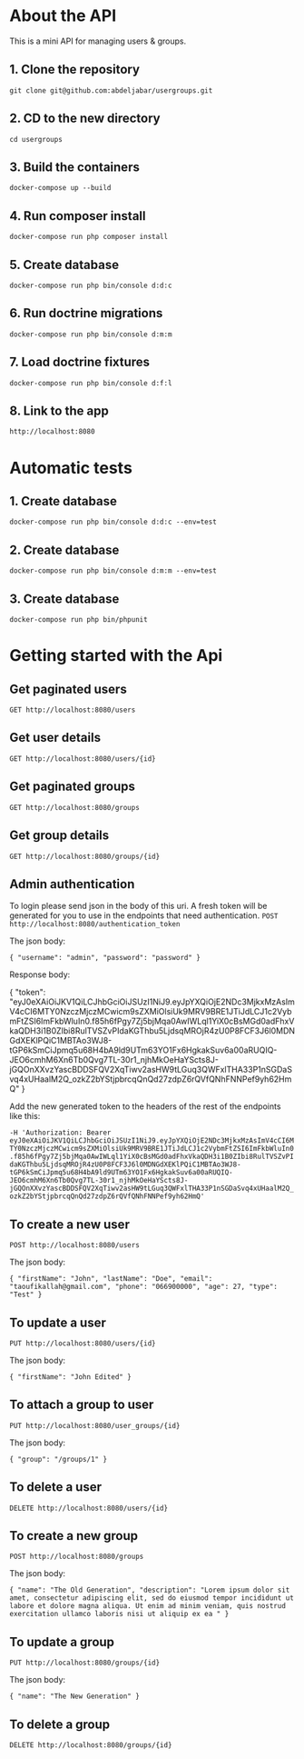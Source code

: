 # About the API

This is a mini API for managing users & groups.

## 1. Clone the repository
`git clone git@github.com:abdeljabar/usergroups.git`

## 2. CD to the new directory
`cd usergroups`

## 3. Build the containers
`docker-compose up --build`

## 4. Run composer install
`docker-compose run php composer install`

## 5. Create database
`docker-compose run php bin/console d:d:c`

## 6. Run doctrine migrations
`docker-compose run php bin/console d:m:m`

## 7. Load doctrine fixtures
`docker-compose run php bin/console d:f:l`

## 8. Link to the app
`http://localhost:8080`

# Automatic tests

## 1. Create database
`docker-compose run php bin/console d:d:c --env=test`

## 2. Create database
`docker-compose run php bin/console d:m:m --env=test`

## 3. Create database
`docker-compose run php bin/phpunit`

# Getting started with the Api

## Get paginated users
`GET http://localhost:8080/users`

## Get user details
`GET http://localhost:8080/users/{id}`

## Get paginated groups
`GET http://localhost:8080/groups`

## Get group details
`GET http://localhost:8080/groups/{id}`

## Admin authentication

To login please send json in the body of this uri. A fresh token will be generated for you to use in the endpoints that need authentication.
`POST http://localhost:8080/authentication_token`

The json body:

`{
"username": "admin",
"password": "password"
}`

Response body:

{
"token": "eyJ0eXAiOiJKV1QiLCJhbGciOiJSUzI1NiJ9.eyJpYXQiOjE2NDc3MjkxMzAsImV4cCI6MTY0NzczMjczMCwicm9sZXMiOlsiUk9MRV9BRE1JTiJdLCJ1c2VybmFtZSI6ImFkbWluIn0.f85h6fPgy7Zj5bjMqa0AwIWLql1YiX0cBsMGd0adFhxVkaQDH3i1B0ZIbi8RulTVSZvPIdaKGThbu5LjdsqMROjR4zU0P8FCF3J6l0MDNGdXEKlPQiC1MBTAo3WJ8-tGP6kSmCiJpmq5u68H4bA9ld9UTm63YO1Fx6HgkakSuv6a00aRUQIQ-JEO6cmhM6Xn6Tb0Qvg7TL-30r1_njhMkOeHaYScts8J-jGQOnXXvzYascBDDSFQV2XqTiwv2asHW9tLGuq3QWFxlTHA33P1nSGDaSvq4xUHaalM2Q_ozkZ2bYStjpbrcqQnQd27zdpZ6rQVfQNhFNNPef9yh62HmQ"
}

Add the new generated token to the headers of the rest of the endpoints like this:

`-H 'Authorization: Bearer eyJ0eXAiOiJKV1QiLCJhbGciOiJSUzI1NiJ9.eyJpYXQiOjE2NDc3MjkxMzAsImV4cCI6MTY0NzczMjczMCwicm9sZXMiOlsiUk9MRV9BRE1JTiJdLCJ1c2VybmFtZSI6ImFkbWluIn0.f85h6fPgy7Zj5bjMqa0AwIWLql1YiX0cBsMGd0adFhxVkaQDH3i1B0ZIbi8RulTVSZvPIdaKGThbu5LjdsqMROjR4zU0P8FCF3J6l0MDNGdXEKlPQiC1MBTAo3WJ8-tGP6kSmCiJpmq5u68H4bA9ld9UTm63YO1Fx6HgkakSuv6a00aRUQIQ-JEO6cmhM6Xn6Tb0Qvg7TL-30r1_njhMkOeHaYScts8J-jGQOnXXvzYascBDDSFQV2XqTiwv2asHW9tLGuq3QWFxlTHA33P1nSGDaSvq4xUHaalM2Q_ozkZ2bYStjpbrcqQnQd27zdpZ6rQVfQNhFNNPef9yh62HmQ'`

## To create a new user
`POST http://localhost:8080/users`

The json body:

`{
"firstName": "John",
"lastName": "Doe",
"email": "taoufikallah@gmail.com",
"phone": "066900000",
"age": 27,
"type": "Test"
}`

## To update a user
`PUT http://localhost:8080/users/{id}`

The json body:

`{
"firstName": "John Edited"
}`

## To attach a group to user
`PUT http://localhost:8080/user_groups/{id}`

The json body:

`{
"group": "/groups/1"
}`

## To delete a user
`DELETE http://localhost:8080/users/{id}`

## To create a new group
`POST http://localhost:8080/groups`

The json body:

`{
"name": "The Old Generation",
"description": "Lorem ipsum dolor sit amet, consectetur adipiscing elit, sed do eiusmod tempor incididunt ut labore et dolore magna aliqua. Ut enim ad minim veniam, quis nostrud exercitation ullamco laboris nisi ut aliquip ex ea "
}`

## To update a group
`PUT http://localhost:8080/groups/{id}`

The json body:

`{
"name": "The New Generation"
}`

## To delete a group
`DELETE http://localhost:8080/groups/{id}`